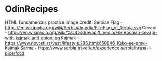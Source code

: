 # OdinRecipes
HTML Fundamentals practice 
Image Credit:
Serbian Flag - https://en.wikipedia.org/wiki/Serbia#/media/File:Flag_of_Serbia.svg
Cevapi - https://en.wikipedia.org/wiki/%C4%86evapi#/media/File:Bosnian-cevapi-with-kajmak-and-onion.jpg
Kajmak - https://www.novosti.rs/vesti/lifestyle.285.html:650946-Kako-se-pravi-kajmak
Sarma - https://www.serbia.travel/en/experience-serbia/hrana-i-pice/food
